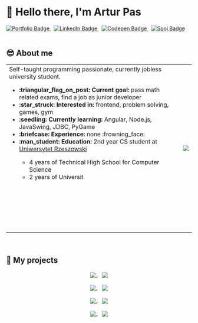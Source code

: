 # :wave: Hello there, I'm Artur Pas
<a href="https://pas-artur.000webhostapp.com">
<img src="https://img.shields.io/badge/Portfolio-202c59?style=for-the-badge&logo=About.me&logoColor=white" alt="Portfolio Badge"/>
</a>
&nbsp;

<a href="https://www.linkedin.com/in/artur-pas/">
<img src="https://img.shields.io/badge/LinkedIn-0077B5?style=for-the-badge&logo=linkedin&logoColor=white" alt="LinkedIn Badge"/>
</a>
&nbsp;

<a href="https://codepen.io/Pasek108">
<img src="https://img.shields.io/badge/Codepen-000000?style=for-the-badge&logo=codepen&logoColor=white" alt="Codepen Badge"/>
</a>
&nbsp;

<a href="https://pl.spoj.com/users/artur_pas/">
<img src="https://img.shields.io/badge/Spoj-337AB7?style=for-the-badge&logo=C&logoColor=white" alt="Spoj Badge"/>
</a>
<div>&nbsp;</div>

## :sunglasses: About me

<table>
<tr>
<td>
Self-taught programming passionate, currently jobless university student.<br>
<ul>
<li><b>:triangular_flag_on_post: Current goal:</b> pass math related exams, find a job as junior developer</li>
<li><b>:star_struck: Interested in:</b> frontend, problem solving, games, gym</li>
<li><b>:seedling: Currently learning:</b> Angular, Node.js, JavaSwing, JDBC, PyGame</li>
<li><b>:briefcase: Experience:</b> none :frowning_face:</li>
<li><b>:man_student: Education:</b> 2nd year CS student at <a href="https://www.ur.edu.pl/kolegia/kolegium-nauk-przyrodniczych/student/kierunki/informatyka">Uniwersytet Rzeszowski</a></li>
<ul>
<li>4 years of Technical High School for Computer Science</li>
<li>2 years of Universit</li>
</ul>
</ul>
<div>&nbsp;&nbsp;&nbsp;&nbsp;&nbsp;&nbsp;&nbsp;&nbsp;</div>
<div>&nbsp;&nbsp;&nbsp;&nbsp;&nbsp;&nbsp;&nbsp;&nbsp;</div>
<div>&nbsp;&nbsp;&nbsp;&nbsp;&nbsp;&nbsp;&nbsp;&nbsp;</div>
<div>&nbsp;&nbsp;&nbsp;&nbsp;&nbsp;&nbsp;&nbsp;&nbsp;</div>
<div>&nbsp;&nbsp;&nbsp;&nbsp;&nbsp;&nbsp;&nbsp;&nbsp;</div>
<div>&nbsp;&nbsp;&nbsp;&nbsp;&nbsp;&nbsp;&nbsp;&nbsp;</div>
</td>
<td align="right">
<a href="https://github.com/Pasek108">
<img align="center" src="https://pasek108-5b3r.vercel.app/api/top-langs/?username=Pasek108&show_icons=true&theme=radical&langs_count=10" />
</a>
</td>
</tr>
</table>

&nbsp;

## :open_file_folder: My projects
<div align="center">
<a href="https://github.com/Pasek108/ConnectGame">
<img align="center" src="https://pasek108-5b3r.vercel.app/api/pin/?username=Pasek108&repo=ConnectGame&theme=radical" />
</a>
&nbsp;&nbsp;
<a href="https://github.com/Pasek108/TimeApp">
<img align="center" src="https://pasek108-5b3r.vercel.app/api/pin/?username=Pasek108&repo=TimeApp&theme=radical" />
</a>
   
<div>&nbsp;</div>
  
<a href="https://github.com/Pasek108/DeerKiller">
<img align="center" src="https://pasek108-5b3r.vercel.app/api/pin/?username=Pasek108&repo=DeerKiller&theme=radical" />
</a>
&nbsp;&nbsp;
<a href="https://github.com/Pasek108/BeFunge93Interpreter">
<img align="center" src="https://pasek108-5b3r.vercel.app/api/pin/?username=Pasek108&repo=BeFunge93Interpreter&theme=radical" />
</a>
  
<div>&nbsp;</div>
  
<a href="https://github.com/Pasek108/Weather">
<img align="center" src="https://pasek108-5b3r.vercel.app/api/pin/?username=Pasek108&repo=Weather&theme=radical" />
</a>
&nbsp;&nbsp;
<a href="https://github.com/Pasek108/RockPaperScissors">
<img align="center" src="https://pasek108-5b3r.vercel.app/api/pin/?username=Pasek108&repo=RockPaperScissors&theme=radical" />
</a>
  
<div>&nbsp;</div>
  
<a href="https://github.com/Pasek108/WhereInTheWorld">
<img align="center" src="https://pasek108-5b3r.vercel.app/api/pin/?username=Pasek108&repo=WhereInTheWorld&theme=radical" />
</a>
&nbsp;&nbsp;
<a href="https://github.com/Pasek108/ArturPasCV">
<img align="center" src="https://pasek108-5b3r.vercel.app/api/pin/?username=Pasek108&repo=ArturPasCV&theme=radical" />
</a>
</div>


